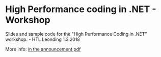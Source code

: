 # High Performance coding in .NET - Workshop
Slides and sample code for the "High Performance Coding in .NET" workshop. - HTL Leonding 1.3.2018

More info: [in the announcement pdf](PerformanceMonitoringPoster.pdf)


